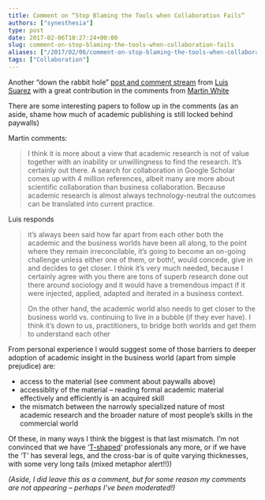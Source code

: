 ```yaml
---
title: Comment on “Stop Blaming the Tools when Collaboration Fails”
authors: ["synesthesia"]
type: post
date: 2017-02-06T10:27:24+00:00
slug: comment-on-stop-blaming-the-tools-when-collaboration-fails 
aliases: ["/2017/02/06/comment-on-stop-blaming-the-tools-when-collaboration-fails"]
tags: ["Collaboration"]
---
```

Another &#8220;down the rabbit hole&#8221; [post and comment stream][1] from [Luis Suarez][2] with a great contribution in the comments from [Martin White][3]

There are some interesting papers to follow up in the comments (as an aside, shame how much of academic publishing is still locked behind paywalls)

Martin comments:

> I think it is more about a view that academic research is not of value together with an inability or unwillingness to find the research. It’s certainly out there. A search for collaboration in Google Scholar comes up with 4 million references, albeit many are more about scientific collaboration than business collaboration. Because academic research is almost always technology-neutral the outcomes can be translated into current practice.

Luis responds

> it’s always been said how far apart from each other both the academic and the business worlds have been all along, to the point where they remain irreconcilable, it’s going to become an on-going challenge unless either one of them, or both!, would concede, give in and decides to get closer. I think it’s very much needed, because I certainly agree with you there are tons of superb research done out there around sociology and it would have a tremendous impact if it were injected, applied, adapted and iterated in a business context.
> 
> On the other hand, the academic world also needs to get closer to the business world vs. continuing to live in a bubble (if they ever have). I think it’s down to us, practitioners, to bridge both worlds and get them to understand each other

From personal experience I would suggest some of those barriers to deeper adoption of academic insight in the business world (apart from simple prejudice) are:

  * access to the material (see comment about paywalls above)
  * accessiblity of the material &#8211; reading formal academic material effectively and efficiently is an acquired skill
  * the mismatch between the narrowly specialized nature of most academic research and the broader nature of most people&#8217;s skills in the commercial world

Of these, in many ways I think the biggest is that last mismatch. I&#8217;m not convinced that we have &#8216;[T-shaped][4]&#8216; professionals any more, or if we have the &#8216;T&#8217; has several legs, and the cross-bar is of quite varying thicknesses, with some very long tails (mixed metaphor alert!!))

_(Aside, I did leave this as a comment, but for some reason my comments are not appearing &#8211; perhaps I&#8217;ve been moderated!)_

 [1]: https://www.elsua.net/2016/12/07/stop-blaming-the-tools-when-collaboration-fails/
 [2]: https://www.elsua.net/
 [3]: https://twitter.com/IntranetFocus
 [4]: https://en.wikipedia.org/wiki/T-shaped_skills
